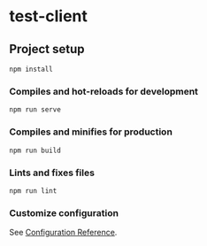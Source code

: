 # test-client

## Project setup
```
npm install
```

### Compiles and hot-reloads for development
```
npm run serve
```

### Compiles and minifies for production
```
npm run build
```

### Lints and fixes files
```
npm run lint
```

### Customize configuration
See [Configuration Reference](https://cli.vuejs.org/config/).


<!-- Нужно реализовать unincrement function, что бы при вычитании их поля -1 отслеживолост его состояние и если true - то обновить список сообщений  -->
